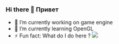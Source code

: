 ### Hi there 👋 Привет 
- 🔭 I’m currently working on game engine
- 🌱 I’m currently learning OpenGL
- ⚡ Fun fact: What do I do here ? 
![](http://github-profile-summary-cards.vercel.app/api/cards/profile-details?username=SERJCOM&theme=default) 


